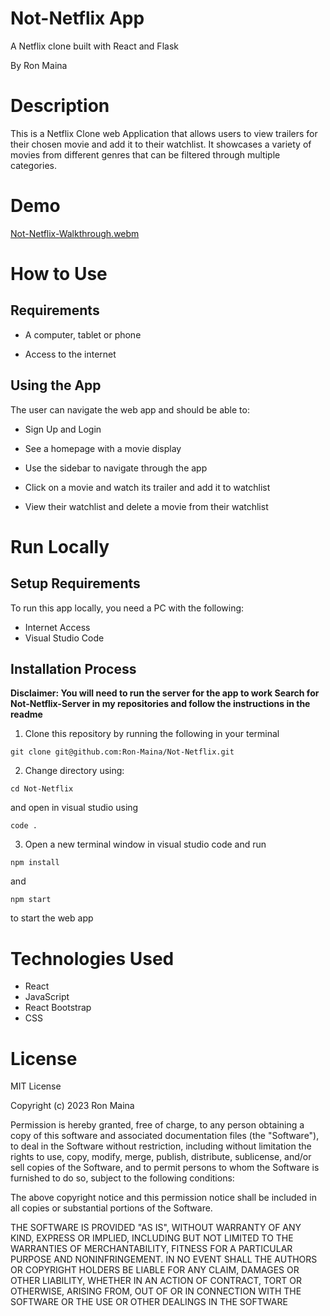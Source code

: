 # Not-Netflix App
A Netflix clone built with React and Flask

By Ron Maina

# Description
This is a Netflix Clone web Application that allows users to view trailers for their chosen movie and add it to their watchlist. It showcases a variety of movies from different genres that can be filtered through multiple categories.

# Demo
[Not-Netflix-Walkthrough.webm](https://github.com/Ron-Maina/Not-Netflix/assets/134933484/2b92f0e4-91b7-45c7-8463-b630d2b22b9b)

# How to Use
## Requirements
* A computer, tablet or phone
- Access to the internet

## Using the App
The user can navigate the web app and should be able to: 

* Sign Up and Login
- See a homepage with a movie display
* Use the sidebar to navigate through the app 
- Click on a movie and watch its trailer and add it to watchlist
* View their watchlist and delete a movie from their watchlist

# Run Locally
## Setup Requirements
To run this app locally, you need a PC with the following:

* Internet Access
* Visual Studio Code
## Installation Process
<strong>
Disclaimer: You will need to run the server for the app to work
Search for Not-Netflix-Server in my repositories and follow the instructions in the readme
</strong>

1. Clone this repository by running the following in your terminal 
```
git clone git@github.com:Ron-Maina/Not-Netflix.git
```
2. Change directory using:
```
cd Not-Netflix
```
and open in visual studio using 
```
code .
```
3. Open a new terminal window in visual studio code and run 
```
npm install
``` 
and 
```
npm start
``` 
to start the web app

# Technologies Used
* React
* JavaScript
* React Bootstrap
* CSS

# License 
MIT License

Copyright (c) 2023 Ron Maina

Permission is hereby granted, free of charge, to any person obtaining a copy of this software and associated documentation files (the "Software"), to deal in the Software without restriction, including without limitation the rights to use, copy, modify, merge, publish, distribute, sublicense, and/or sell copies of the Software, and to permit persons to whom the Software is furnished to do so, subject to the following conditions:

The above copyright notice and this permission notice shall be included in all copies or substantial portions of the Software.

THE SOFTWARE IS PROVIDED "AS IS", WITHOUT WARRANTY OF ANY KIND, EXPRESS OR IMPLIED, INCLUDING BUT NOT LIMITED TO THE WARRANTIES OF MERCHANTABILITY, FITNESS FOR A PARTICULAR PURPOSE AND NONINFRINGEMENT. IN NO EVENT SHALL THE AUTHORS OR COPYRIGHT HOLDERS BE LIABLE FOR ANY CLAIM, DAMAGES OR OTHER LIABILITY, WHETHER IN AN ACTION OF CONTRACT, TORT OR OTHERWISE, ARISING FROM, OUT OF OR IN CONNECTION WITH THE SOFTWARE OR THE USE OR OTHER DEALINGS IN THE SOFTWARE

